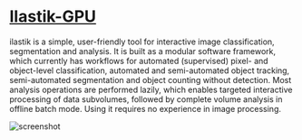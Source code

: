 # [Ilastik-GPU](https://chocolatey.org/packages/ilastik-gpu)

ilastik is a simple, user-friendly tool for interactive image classification, segmentation and analysis. It is built as a modular software framework, which currently has workflows for automated (supervised) pixel- and object-level classification, automated and semi-automated object tracking, semi-automated segmentation and object counting without detection. Most analysis operations are performed lazily, which enables targeted interactive processing of data subvolumes, followed by complete volume analysis in offline batch mode. Using it requires no experience in image processing.

![screenshot](https://raw.githubusercontent.com/ilastik/ilastik/master/docs/ilastik/images/ilastik-shell.png)